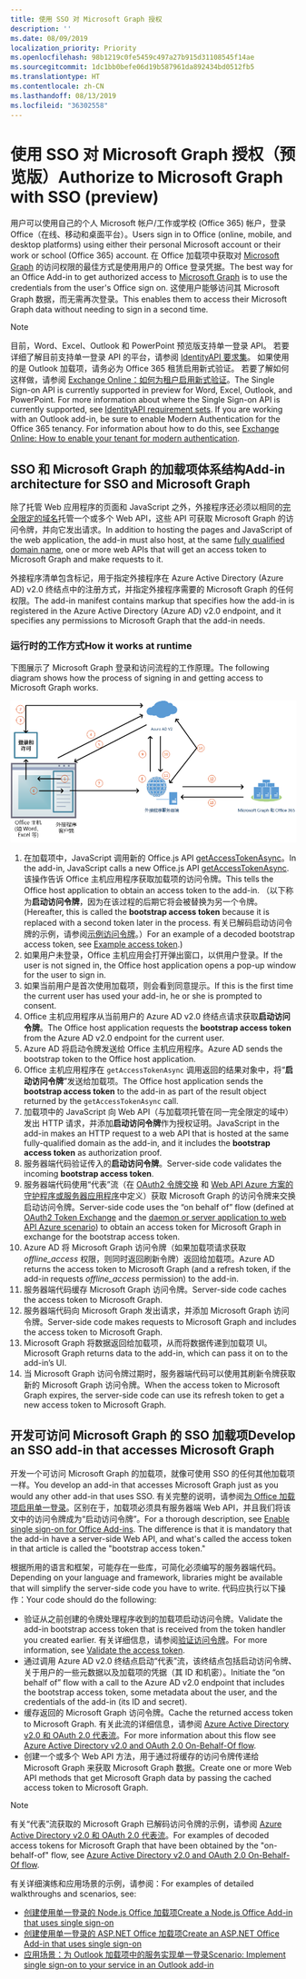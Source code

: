 ```yaml
---
title: 使用 SSO 对 Microsoft Graph 授权
description: ''
ms.date: 08/09/2019
localization_priority: Priority
ms.openlocfilehash: 98b1219c0fe5459c497a27b915d31108545f14ae
ms.sourcegitcommit: 1dc1bb0befe06d19b587961da892434bd0512fb5
ms.translationtype: HT
ms.contentlocale: zh-CN
ms.lasthandoff: 08/13/2019
ms.locfileid: "36302558"
---
```

# <a name="authorize-to-microsoft-graph-with-sso-preview"></a><span data-ttu-id="776d9-102">使用 SSO 对 Microsoft Graph 授权（预览版）</span><span class="sxs-lookup"><span data-stu-id="776d9-102">Authorize to Microsoft Graph with SSO (preview)</span></span>

<span data-ttu-id="776d9-103">用户可以使用自己的个人 Microsoft 帐户/工作或学校 (Office 365) 帐户，登录 Office（在线、移动和桌面平台）。</span><span class="sxs-lookup"><span data-stu-id="776d9-103">Users sign in to Office (online, mobile, and desktop platforms) using either their personal Microsoft account or their work or school (Office 365) account.</span></span> <span data-ttu-id="776d9-104">在 Office 加载项中获取对 [Microsoft Graph](https://developer.microsoft.com/graph/docs) 的访问权限的最佳方式是使用用户的 Office 登录凭据。</span><span class="sxs-lookup"><span data-stu-id="776d9-104">The best way for an Office Add-in to get authorized access to [Microsoft Graph](https://developer.microsoft.com/graph/docs) is to use the credentials from the user's Office sign on.</span></span> <span data-ttu-id="776d9-105">这使用户能够访问其 Microsoft Graph 数据，而无需再次登录。</span><span class="sxs-lookup"><span data-stu-id="776d9-105">This enables them to access their Microsoft Graph data without needing to sign in a second time.</span></span> 

> [!NOTE]
> <span data-ttu-id="776d9-p102">目前，Word、Excel、Outlook 和 PowerPoint 预览版支持单一登录 API。 若要详细了解目前支持单一登录 API 的平台，请参阅 [IdentityAPI 要求集](/office/dev/add-ins/reference/requirement-sets/identity-api-requirement-sets)。 如果使用的是 Outlook 加载项，请务必为 Office 365 租赁启用新式验证。 若要了解如何这样做，请参阅 [Exchange Online：如何为租户启用新式验证](https://social.technet.microsoft.com/wiki/contents/articles/32711.exchange-online-how-to-enable-your-tenant-for-modern-authentication.aspx)。</span><span class="sxs-lookup"><span data-stu-id="776d9-p102">The Single Sign-on API is currently supported in preview for Word, Excel, Outlook, and PowerPoint. For more information about where the Single Sign-on API is currently supported, see [IdentityAPI requirement sets](/office/dev/add-ins/reference/requirement-sets/identity-api-requirement-sets). If you are working with an Outlook add-in, be sure to enable Modern Authentication for the Office 365 tenancy. For information about how to do this, see [Exchange Online: How to enable your tenant for modern authentication](https://social.technet.microsoft.com/wiki/contents/articles/32711.exchange-online-how-to-enable-your-tenant-for-modern-authentication.aspx).</span></span>

## <a name="add-in-architecture-for-sso-and-microsoft-graph"></a><span data-ttu-id="776d9-110">SSO 和 Microsoft Graph 的加载项体系结构</span><span class="sxs-lookup"><span data-stu-id="776d9-110">Add-in architecture for SSO and Microsoft Graph</span></span>

<span data-ttu-id="776d9-111">除了托管 Web 应用程序的页面和 JavaScript 之外，外接程序还必须以相同的[完全限定的域名](/windows/desktop/DNS/f-gly#_dns_fully_qualified_domain_name_fqdn__gly)托管一个或多个 Web API，这些 API 可获取 Microsoft Graph 的访问令牌，并向它发出请求。</span><span class="sxs-lookup"><span data-stu-id="776d9-111">In addition to hosting the pages and JavaScript of the web application, the add-in must also host, at the same [fully qualified domain name](/windows/desktop/DNS/f-gly#_dns_fully_qualified_domain_name_fqdn__gly), one or more web APIs that will get an access token to Microsoft Graph and make requests to it.</span></span>

<span data-ttu-id="776d9-112">外接程序清单包含标记，用于指定外接程序在 Azure Active Directory (Azure AD) v2.0 终结点中的注册方式，并指定外接程序需要的 Microsoft Graph 的任何权限。</span><span class="sxs-lookup"><span data-stu-id="776d9-112">The add-in manifest contains markup that specifies how the add-in is registered in the Azure Active Directory (Azure AD) v2.0 endpoint, and it specifies any permissions to Microsoft Graph that the add-in needs.</span></span>

### <a name="how-it-works-at-runtime"></a><span data-ttu-id="776d9-113">运行时的工作方式</span><span class="sxs-lookup"><span data-stu-id="776d9-113">How it works at runtime</span></span>

<span data-ttu-id="776d9-114">下图展示了 Microsoft Graph 登录和访问流程的工作原理。</span><span class="sxs-lookup"><span data-stu-id="776d9-114">The following diagram shows how the process of signing in and getting access to Microsoft Graph works.</span></span>

![显示 SSO 流程的关系图](../images/sso-access-to-microsoft-graph.png)

1. <span data-ttu-id="776d9-116">在加载项中，JavaScript 调用新的 Office.js API [getAccessTokenAsync](/office/dev/add-ins/develop/sso-in-office-add-ins#sso-api-reference)。</span><span class="sxs-lookup"><span data-stu-id="776d9-116">In the add-in, JavaScript calls a new Office.js API [getAccessTokenAsync](/office/dev/add-ins/develop/sso-in-office-add-ins#sso-api-reference).</span></span> <span data-ttu-id="776d9-117">该操作告诉 Office 主机应用程序获取加载项的访问令牌。</span><span class="sxs-lookup"><span data-stu-id="776d9-117">This tells the Office host application to obtain an access token to the add-in.</span></span> <span data-ttu-id="776d9-118">（以下称为**启动访问令牌**，因为在该过程的后期它将会被替换为另一个令牌。</span><span class="sxs-lookup"><span data-stu-id="776d9-118">(Hereafter, this is called the **bootstrap access token** because it is replaced with a second token later in the process.</span></span> <span data-ttu-id="776d9-119">有关已解码启动访问令牌的示例，请参阅[示例访问令牌](sso-in-office-add-ins.md#example-access-token)。）</span><span class="sxs-lookup"><span data-stu-id="776d9-119">For an example of a decoded bootstrap access token, see [Example access token](sso-in-office-add-ins.md#example-access-token).)</span></span>
1. <span data-ttu-id="776d9-120">如果用户未登录，Office 主机应用会打开弹出窗口，以供用户登录。</span><span class="sxs-lookup"><span data-stu-id="776d9-120">If the user is not signed in, the Office host application opens a pop-up window for the user to sign in.</span></span>
1. <span data-ttu-id="776d9-121">如果当前用户是首次使用加载项，则会看到同意提示。</span><span class="sxs-lookup"><span data-stu-id="776d9-121">If this is the first time the current user has used your add-in, he or she is prompted to consent.</span></span>
1. <span data-ttu-id="776d9-122">Office 主机应用程序从当前用户的 Azure AD v2.0 终结点请求获取**启动访问令牌**。</span><span class="sxs-lookup"><span data-stu-id="776d9-122">The Office host application requests the **bootstrap access token** from the Azure AD v2.0 endpoint for the current user.</span></span>
1. <span data-ttu-id="776d9-123">Azure AD 将启动令牌发送给 Office 主机应用程序。</span><span class="sxs-lookup"><span data-stu-id="776d9-123">Azure AD sends the bootstrap token to the Office host application.</span></span>
1. <span data-ttu-id="776d9-124">Office 主机应用程序在 `getAccessTokenAsync` 调用返回的结果对象中，将“**启动访问令牌**”发送给加载项。</span><span class="sxs-lookup"><span data-stu-id="776d9-124">The Office host application sends the **bootstrap access token** to the add-in as part of the result object returned by the `getAccessTokenAsync` call.</span></span>
1. <span data-ttu-id="776d9-125">加载项中的 JavaScript 向 Web API（与加载项托管在同一完全限定的域中）发出 HTTP 请求，并添加**启动访问令牌**作为授权证明。</span><span class="sxs-lookup"><span data-stu-id="776d9-125">JavaScript in the add-in makes an HTTP request to a web API that is hosted at the same fully-qualified domain as the add-in, and it includes the **bootstrap access token** as authorization proof.</span></span>  
1. <span data-ttu-id="776d9-126">服务器端代码验证传入的**启动访问令牌**。</span><span class="sxs-lookup"><span data-stu-id="776d9-126">Server-side code validates the incoming **bootstrap access token**.</span></span>
1. <span data-ttu-id="776d9-127">服务器端代码使用“代表”流（在 [OAuth2 令牌交换](https://tools.ietf.org/html/draft-ietf-oauth-token-exchange-02) 和 [Web API Azure 方案的守护程序或服务器应用程序](/azure/active-directory/develop/active-directory-authentication-scenarios)中定义）获取 Microsoft Graph 的访问令牌来交换启动访问令牌。</span><span class="sxs-lookup"><span data-stu-id="776d9-127">Server-side code uses the “on behalf of” flow (defined at [OAuth2 Token Exchange](https://tools.ietf.org/html/draft-ietf-oauth-token-exchange-02) and the [daemon or server application to web API Azure scenario](/azure/active-directory/develop/active-directory-authentication-scenarios)) to obtain an access token for Microsoft Graph in exchange for the bootstrap access token.</span></span>
1. <span data-ttu-id="776d9-128">Azure AD 将 Microsoft Graph 访问令牌（如果加载项请求获取 *offline_access* 权限，则同时返回刷新令牌）返回给加载项。</span><span class="sxs-lookup"><span data-stu-id="776d9-128">Azure AD returns the access token to Microsoft Graph (and a refresh token, if the add-in requests *offline_access* permission) to the add-in.</span></span>
1. <span data-ttu-id="776d9-129">服务器端代码缓存 Microsoft Graph 访问令牌。</span><span class="sxs-lookup"><span data-stu-id="776d9-129">Server-side code caches the access token to Microsoft Graph.</span></span>
1. <span data-ttu-id="776d9-130">服务器端代码向 Microsoft Graph 发出请求，并添加 Microsoft Graph 访问令牌。</span><span class="sxs-lookup"><span data-stu-id="776d9-130">Server-side code makes requests to Microsoft Graph and includes the access token to Microsoft Graph.</span></span>
1. <span data-ttu-id="776d9-131">Microsoft Graph 将数据返回给加载项，从而将数据传递到加载项 UI。</span><span class="sxs-lookup"><span data-stu-id="776d9-131">Microsoft Graph returns data to the add-in, which can pass it on to the add-in’s UI.</span></span>
1. <span data-ttu-id="776d9-132">当 Microsoft Graph 访问令牌过期时，服务器端代码可以使用其刷新令牌获取新的 Microsoft Graph 访问令牌。</span><span class="sxs-lookup"><span data-stu-id="776d9-132">When the access token to Microsoft Graph expires, the server-side code can use its refresh token to get a new access token to Microsoft Graph.</span></span>

## <a name="develop-an-sso-add-in-that-accesses-microsoft-graph"></a><span data-ttu-id="776d9-133">开发可访问 Microsoft Graph 的 SSO 加载项</span><span class="sxs-lookup"><span data-stu-id="776d9-133">Develop an SSO add-in that accesses Microsoft Graph</span></span>

<span data-ttu-id="776d9-134">开发一个可访问 Microsoft Graph 的加载项，就像可使用 SSO 的任何其他加载项一样。</span><span class="sxs-lookup"><span data-stu-id="776d9-134">You develop an add-in that accesses Microsoft Graph just as you would any other add-in that uses SSO.</span></span> <span data-ttu-id="776d9-135">有关完整的说明，请参阅[为 Office 加载项启用单一登录](/office/dev/add-ins/develop/sso-in-office-add-ins)。区别在于，加载项必须具有服务器端 Web API，并且我们将该文中的访问令牌成为“启动访问令牌”。</span><span class="sxs-lookup"><span data-stu-id="776d9-135">For a thorough description, see [Enable single sign-on for Office Add-ins](/office/dev/add-ins/develop/sso-in-office-add-ins). The difference is that it is mandatory that the add-in have a server-side Web API, and what's called the access token in that article is called the "bootstrap access token."</span></span> 

<span data-ttu-id="776d9-136">根据所用的语言和框架，可能存在一些库，可简化必须编写的服务器端代码。</span><span class="sxs-lookup"><span data-stu-id="776d9-136">Depending on your language and framework, libraries might be available that will simplify the server-side code you have to write.</span></span> <span data-ttu-id="776d9-137">代码应执行以下操作：</span><span class="sxs-lookup"><span data-stu-id="776d9-137">Your code should do the following:</span></span>

* <span data-ttu-id="776d9-138">验证从之前创建的令牌处理程序收到的加载项启动访问令牌。</span><span class="sxs-lookup"><span data-stu-id="776d9-138">Validate the add-in bootstrap access token that is received from the token handler you created earlier.</span></span> <span data-ttu-id="776d9-139">有关详细信息，请参阅[验证访问令牌](sso-in-office-add-ins.md#validate-the-access-token)。</span><span class="sxs-lookup"><span data-stu-id="776d9-139">For more information, see [Validate the access token](sso-in-office-add-ins.md#validate-the-access-token).</span></span> 
* <span data-ttu-id="776d9-140">通过调用 Azure AD v2.0 终结点启动“代表”流，该终结点包括启动访问令牌、关于用户的一些元数据以及加载项的凭据（其 ID 和机密）。</span><span class="sxs-lookup"><span data-stu-id="776d9-140">Initiate the “on behalf of” flow with a call to the Azure AD v2.0 endpoint that includes the bootstrap access token, some metadata about the user, and the credentials of the add-in (its ID and secret).</span></span>
* <span data-ttu-id="776d9-141">缓存返回的 Microsoft Graph 访问令牌。</span><span class="sxs-lookup"><span data-stu-id="776d9-141">Cache the returned access token to Microsoft Graph.</span></span> <span data-ttu-id="776d9-142">有关此流的详细信息，请参阅 [Azure Active Directory v2.0 和 OAuth 2.0 代表流](/azure/active-directory/develop/active-directory-v2-protocols-oauth-on-behalf-of)。</span><span class="sxs-lookup"><span data-stu-id="776d9-142">For more information about this flow see [Azure Active Directory v2.0 and OAuth 2.0 On-Behalf-Of flow](/azure/active-directory/develop/active-directory-v2-protocols-oauth-on-behalf-of).</span></span>
* <span data-ttu-id="776d9-143">创建一个或多个 Web API 方法，用于通过将缓存的访问令牌传递给 Microsoft Graph 来获取 Microsoft Graph 数据。</span><span class="sxs-lookup"><span data-stu-id="776d9-143">Create one or more Web API methods that get Microsoft Graph data by passing the cached access token to Microsoft Graph.</span></span>

> [!NOTE]
> <span data-ttu-id="776d9-144">有关“代表”流获取的 Microsoft Graph 已解码访问令牌的示例，请参阅 [Azure Active Directory v2.0 和 OAuth 2.0 代表流](/azure/active-directory/develop/active-directory-v2-protocols-oauth-on-behalf-of)。</span><span class="sxs-lookup"><span data-stu-id="776d9-144">For examples of decoded access tokens for Microsoft Graph that have been obtained by the "on-behalf-of" flow, see [Azure Active Directory v2.0 and OAuth 2.0 On-Behalf-Of flow](/azure/active-directory/develop/active-directory-v2-protocols-oauth-on-behalf-of).</span></span>

<span data-ttu-id="776d9-145">有关详细演练和应用场景的示例，请参阅：</span><span class="sxs-lookup"><span data-stu-id="776d9-145">For examples of detailed walkthroughs and scenarios, see:</span></span>

* [<span data-ttu-id="776d9-146">创建使用单一登录的 Node.js Office 加载项</span><span class="sxs-lookup"><span data-stu-id="776d9-146">Create a Node.js Office Add-in that uses single sign-on</span></span>](create-sso-office-add-ins-nodejs.md)
* [<span data-ttu-id="776d9-147">创建使用单一登录的 ASP.NET Office 加载项</span><span class="sxs-lookup"><span data-stu-id="776d9-147">Create an ASP.NET Office Add-in that uses single sign-on</span></span>](create-sso-office-add-ins-aspnet.md)
* [<span data-ttu-id="776d9-148">应用场景：为 Outlook 加载项中的服务实现单一登录</span><span class="sxs-lookup"><span data-stu-id="776d9-148">Scenario: Implement single sign-on to your service in an Outlook add-in</span></span>](/outlook/add-ins/implement-sso-in-outlook-add-in)
